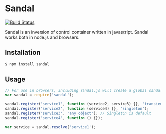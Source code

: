 # Sandal

[![Build Status](https://travis-ci.org/marcusberner/molecule-static-files.png?branch=master)](https://travis-ci.org/marcusberner/molecule-static-files)

Sandal is an inversion of control container written in javascript. Sandal works both in node.js and browsers.

## Installation

    $ npm install sandal

## Usage

```js
// For use in browsers, including sandal.js will create a global sandal object
var sandal = require('sandal');

sandal.register('service1', function (service2, service3) {}, 'transient');
sandal.register('service2', function (service4) {}, 'singleton');
sandal.register('service3', 'any object'); // Singleton is default
sandal.register('service4', function () {});

var service = sandal.resolve('service1');
```
